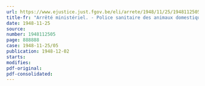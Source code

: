 ```yaml
---
url: https://www.ejustice.just.fgov.be/eli/arrete/1948/11/25/1948112505/justel
title-fr: "Arrêté ministériel. - Police sanitaire des animaux domestiques. Importation de solipèdes"
date: 1948-11-25
source:
number: 1948112505
page: 888888
case: 1948-11-25/05
publication: 1948-12-02
starts:
modifies:
pdf-original:
pdf-consolidated:
---
```


